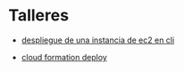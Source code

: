 # Talleres 

- [despliegue de una instancia de ec2 en cli](01-AWS-EC2-CLI/README.md)

- [cloud formation deploy](02-CLOUD-FORMATION/README.md)
